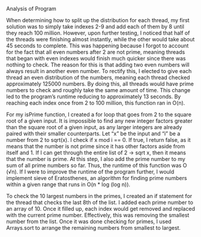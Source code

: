 Analysis of Program

When determining how to split up the distribution for each thread, my first solution was to simply take indexes 2-9 and add each of them by 8 until they reach 100 million. However, upon further testing, I noticed that half of the threads were finishing almost instantly, while the other would take about 45 seconds to complete. This was happening because I forgot to account for the fact that all even numbers after 2 are not prime, meaning threads that began with even indexes would finish much quicker since there was nothing to check. The reason for this is that adding two even numbers will always result in another even number. To rectify this, I elected to give each thread an even distribution of the numbers, meaning each thread checked approximately 125000 numbers. By doing this, all threads would have prime numbers to check and roughly take the same amount of time. This change led to the program’s runtime reducing to approximately 13 seconds. By reaching each index once from 2 to 100 million, this function ran in O(n).


For my isPrime function, I created a for loop that goes from 2 to the square root of a given input. It is impossible to find any new integer factors greater than the square root of a given input, as any larger integers are already paired with their smaller counterparts. Let “x” be the input and “i” be a number from 2 to sqrt(x). I check if x mod i == 0. If true, I return false, as it means that the number is not prime since it has other factors aside from itself and 1. If I can get through the entire list of 2 -> sqrt x, then it means that the number is prime. At this step, I also add the prime number to my sum of all prime numbers so far. Thus, the runtime of this function was O (√n). If I were to improve the runtime of the program further, I would implement sieve of Eratosthenes, an algorithm for finding prime numbers within a given range that runs in O(n * log (log n)).

To check the 10 largest numbers in the primes, I created an if statement for the thread that checks the last 8th of the list. I added each prime number to an array of 10. Once it filled up, each index would get removed and replaced with the current prime number. Effectively, this was removing the smallest number from the list. Once it was done checking for primes, I used Arrays.sort to arrange the remaining numbers from smallest to largest. 
